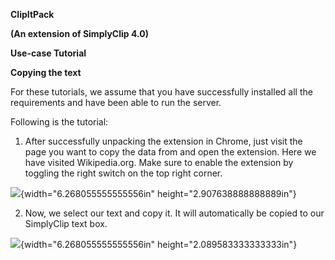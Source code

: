 **ClipItPack**

**(An extension of SimplyClip 4.0)**

**Use-case Tutorial**

**Copying the text**

For these tutorials, we assume that you have successfully installed all
the requirements and have been able to run the server.

Following is the tutorial:

1.  After successfully unpacking the extension in Chrome, just visit the
    page you want to copy the data from and open the extension. Here we
    have visited Wikipedia.org. Make sure to enable the extension by
    toggling the right switch on the top right corner.

![](media/image1.png){width="6.268055555555556in"
height="2.907638888888889in"}

2.  Now, we select our text and copy it. It will automatically be copied
    to our SimplyClip text box.

![](media/image2.png){width="6.268055555555556in"
height="2.089583333333333in"}
